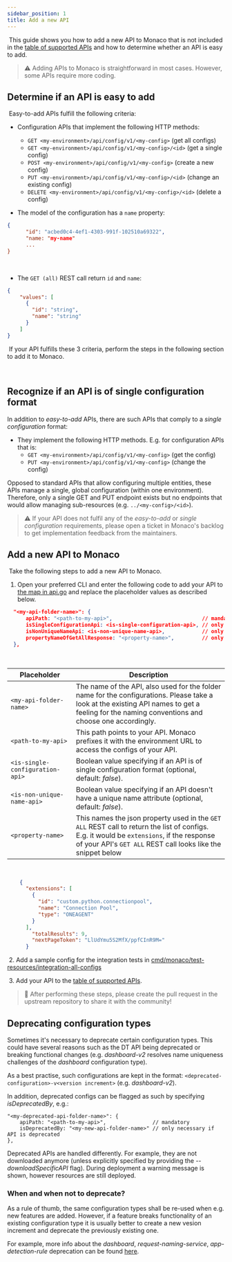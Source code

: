 ```yaml
---
sidebar_position: 1
title: Add a new API
---
```

​
This guide shows you how to add a new API to Monaco that is not included in the [table of supported APIs](configuration/configTypes_tokenPermissions.md) and how to determine whether an API is easy to add. 
​
> :warning: Adding APIs to Monaco is straightforward in most cases. However, some APIs require more coding.
​

## Determine if an API is easy to add
​
Easy-to-add APIs fulfill the following criteria: 
​
* Configuration APIs that implement the following HTTP methods: 
  * `GET <my-environment>/api/config/v1/<my-config>` (get all configs)
  * `GET <my-environment>/api/config/v1/<my-config>/<id>` (get a single config)
  * `POST <my-environment>/api/config/v1/<my-config>` (create a new config)
  * `PUT <my-environment>/api/config/v1/<my-config>/<id>` (change an existing config)
  * `DELETE <my-environment>/api/config/v1/<my-config>/<id>` (delete a config)
​

* The model of the configuration has a `name` property: 
 
```json
{
      "id": "acbed0c4-4ef1-4303-991f-102510a69322",
      "name: "my-name"
      ...
}
```
​

* The `GET (all)` REST call return `id` and `name`:
​

```json
{
    "values": [
      {
        "id": "string",
        "name": "string"
      }
    ]
}
```

​
If your API fulfills these 3 criteria, perform the steps in the following section to add it to Monaco.

​
## Recognize if an API is of single configuration format

In addition to *easy-to-add* APIs, there are such APIs that comply to a *single configuration* format:

* They implement the following HTTP methods. E.g. for configuration APIs that is: 
  * `GET <my-environment>/api/config/v1/<my-config>` (get the config)
  * `PUT <my-environment>/api/config/v1/<my-config>` (change the config)

Opposed to standard APIs that allow configuring multiple entities, these APIs manage a single, global configuration (within one environment). Therefore, only a single GET and PUT endpoint exists but no endpoints that would allow managing sub-resources (e.g. `../<my-config>/<id>`).

> :warning: If your API does not fulfil any of the *easy-to-add* or *single configuration* requirements, please open a ticket in Monaco's backlog
to get implementation feedback from the maintainers.


## Add a new API to Monaco
​
Take the following steps to add a new API to Monaco.

1. Open your preferred CLI and enter the following code to add your API to [the map in api.go](https://github.com/dynatrace-oss/dynatrace-monitoring-as-code/blob/main/pkg/api/api.go#L25) and replace the placeholder values as described below. 
​

```json
  "<my-api-folder-name>": {
      apiPath: "<path-to-my-api>",                             // mandatory
      isSingleConfigurationApi: <is-single-configuration-api>, // only necessary if API is of single configuration format
      isNonUniqueNameApi: <is-non-unique-name-api>,            // only necessary if API doesn't have unique name attribute
      propertyNameOfGetAllResponse: "<property-name>",         // only necessary if API returns no "values" envelope (see below)
  },
```
​

| Placeholder     | Description | 
| ----------- | ----------- | 
| <nobr>`<my-api-folder-name>`</nobr> | The name of the API, also used for the folder name for the configurations. Please take a look at the existing API names to get a feeling for the naming conventions and choose one accordingly.|
| <nobr>`<path-to-my-api>`</nobr> | This path points to your API. Monaco prefixes it with the environment URL to access the configs of your API. |
| <nobr>`<is-single-configuration-api>`</nobr> | Boolean value specifying if an API is of single configuration format (optional, default: *false*). |
| <nobr>`<is-non-unique-name-api>`</nobr> | Boolean value specifying if an API doesn't have a unique name attribute (optional, default: *false*). |
| <nobr>`<property-name>`</nobr> | This names the json property used in the `GET ALL` REST call to return the list of configs. E.g. it would be `extensions`, if the response of your API's `GET ALL` REST call looks like the snippet below|
​
  
```json
    {
      "extensions": [
        {
          "id": "custom.python.connectionpool",
          "name": "Connection Pool",
          "type": "ONEAGENT"
        }
      ],
        "totalResults": 9,
        "nextPageToken": "LlUdYmu5S2MfX/ppfCInR9M="
      }
```

​
2. Add a sample config for the integration tests in [cmd/monaco/test-resources/integration-all-configs](https://github.com/dynatrace-oss/dynatrace-monitoring-as-code/tree/main/cmd/monaco/test-resources/integration-all-configs)

​
3. Add your API to the [table of supported APIs](../configuration/configTypes_tokenPermissions).
​
> :rocket: After performing these steps, please create the pull request in the upstream repository to share it with the community!

## Deprecating configuration types

Sometimes it's necessary to deprecate certain configuration types. This could have several reasons such as the DT API being deprecated or breaking functional changes (e.g. *dashboard-v2* resolves name uniqueness challenges of the *dashboard* configuration type).

As a best practise, such configurations are kept in the format: `<deprecated-configuration>-v<version increment>` (e.g. *dashboard-v2*).

In addition, deprecated configs can be flagged as such by specifying *isDeprecatedBy*, e.g.:

```
"<my-deprecated-api-folder-name>": {
    apiPath: "<path-to-my-api>",               // mandatory
    isDeprecatedBy: "<my-new-api-folder-name>" // only necessary if API is deprecated
},
```

Deprecated APIs are handled differently. For example, they are not downloaded anymore (unless explicitly specified by providing the *--downloadSpecificAPI* flag). During deployment a warning message is shown, however resources are still deployed.

### When and when not to deprecate?

As a rule of thumb, the same configuration types shall be re-used when e.g. new features are added. However, if a feature breaks functionality of an existing configuration type it is usually better to create a new vesion increment and deprecate the previously existing one.

For example, more info about the *dashboard*, *request-naming-service*, *app-detection-rule* deprecation can be found [here](./deprecated_migration).
